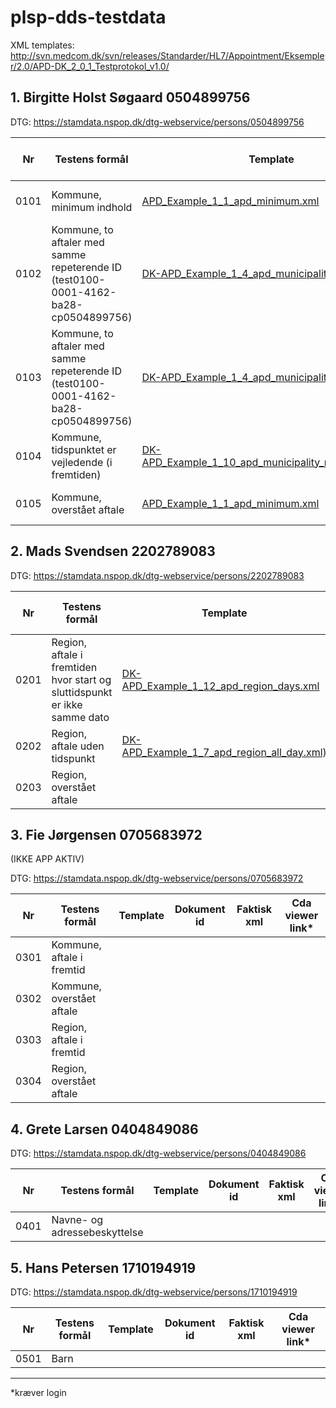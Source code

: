 # plsp-dds-testdata

XML templates: http://svn.medcom.dk/svn/releases/Standarder/HL7/Appointment/Eksempler/2.0/APD-DK_2_0_1_Testprotokol_v1.0/

##  1. Birgitte Holst Søgaard 0504899756

DTG: https://stamdata.nspop.dk/dtg-webservice/persons/0504899756

| Nr  | Testens formål                                                                       | Template                                                                                                                                                                                                                 | Dokument id                                      | Faktisk xml                                                                           | Cda viewer link*           |
| --- | --- | --- | --- | --- | --- | 
| 0101 | Kommune, minimum indhold                                                            | [APD_Example_1_1_apd_minimum.xml](http://svn.medcom.dk/svn/releases/Standarder/HL7/Appointment/Eksempler/2.0/APD-DK_2_0_1_Testprotokol_v1.0/DK-APD_Example_1_1_apd_minimum.xml)                                          | test0101-7953-49ce-8653-cp0504899756^1.2.208.184 | [XML](./xmlfiler/101_0504899756_DK-APD_Example_1_1_apd_minimum.xml)                   | [Dokument](https://cdaviewer.medcom.dk/cdaviewer-test2/search?patientID=0504899756&uniqueID=test0101-7953-49ce-8653-cp0504899756%5e1.2.208.184) |
| 0102 | Kommune, to aftaler med samme repeterende ID (test0100-0001-4162-ba28-cp0504899756) | [DK-APD_Example_1_4_apd_municipality_a.xml](http://svn.medcom.dk/svn/drafts/Standarder/HL7/Appointment/Eksempler/2.0/DK-APD_Example_1_4_apd_municipality_a.xml)                                                          | test0102-7953-49ce-8653-cp0504899756^1.2.208.184 | [XML](./xmlfiler/102_0504899756_DK-APD_Example_1_4_apd_municipality_a.xml)            | [Dokument](https://cdaviewer.medcom.dk/cdaviewer-test2/search?patientID=0504899756&uniqueID=test0102-7953-49ce-8653-cp0504899756%5e1.2.208.184) |
| 0103 | Kommune, to aftaler med samme repeterende ID (test0100-0001-4162-ba28-cp0504899756) | [DK-APD_Example_1_4_apd_municipality_a.xml](http://svn.medcom.dk/svn/drafts/Standarder/HL7/Appointment/Eksempler/2.0/DK-APD_Example_1_4_apd_municipality_a.xml)                                                          | test0103-7953-49ce-8653-cp0504899756^1.2.208.184 | [XML](./xmlfiler/103_0504899756_DK-APD_Example_1_4_apd_municipality_a.xml)            | [Dokument](https://cdaviewer.medcom.dk/cdaviewer-test2/search?patientID=0504899756&uniqueID=test0103-7953-49ce-8653-cp0504899756%5e1.2.208.184) |
| 0104 | Kommune, tidspunktet er vejledende (i fremtiden)                                    | [DK-APD_Example_1_10_apd_municipality_morning_sbj.xml](https://svn.medcom.dk/svn/releases/Standarder/HL7/Appointment/Eksempler/2.0/APD-DK_2_0_1_Testprotokol_v1.0/DK-APD_Example_1_10_apd_municipality_morning_sbj.xml)  | test0104-7953-49ce-8653-cp0504899756^1.2.208.184 | [XML](./xmlfiler/104_0504899756_DK-APD_Example_1_10_apd_municipality_morning_sbj.xml) | [Dokument](https://cdaviewer.medcom.dk/cdaviewer-test2/search?patientID=0504899756&uniqueID=test0104-7953-49ce-8653-cp0504899756%5e1.2.208.184) |
| 0105 | Kommune, overstået aftale                                                           | [APD_Example_1_1_apd_minimum.xml](http://svn.medcom.dk/svn/releases/Standarder/HL7/Appointment/Eksempler/2.0/APD-DK_2_0_1_Testprotokol_v1.0/DK-APD_Example_1_1_apd_minimum.xml)                                          | test0105-7953-49ce-8653-cp0504899756^1.2.208.184 | [XML](./xmlfiler/105_0504899756_DK-APD_Example_1_1_apd_minimum.xml)                   | [Dokument](https://cdaviewer.medcom.dk/cdaviewer-test2/search?patientID=0504899756&uniqueID=test0105-7953-49ce-8653-cp0504899756%5e1.2.208.184) |

##  2. Mads Svendsen 2202789083

DTG: https://stamdata.nspop.dk/dtg-webservice/persons/2202789083

| Nr | Testens formål | Template | Dokument id | Faktisk xml | Cda viewer link* |
| --- | --- | --- |--- | --- | --- | 
| 0201 | Region, aftale i fremtiden hvor start og sluttidspunkt er ikke samme dato | [DK-APD_Example_1_12_apd_region_days.xml](https://svn.medcom.dk/svn/releases/Standarder/HL7/Appointment/Eksempler/2.0/APD-DK_2_0_1_Testprotokol_v1.0/DK-APD_Example_1_12_apd_region_days.xml)  |  |  |  |
| 0202 | Region, aftale uden tidspunkt | [DK-APD_Example_1_7_apd_region_all_day.xml)](https://svn.medcom.dk/svn/releases/Standarder/HL7/Appointment/Eksempler/2.0/APD-DK_2_0_1_Testprotokol_v1.0/DK-APD_Example_1_7_apd_region_all_day.xml)  |  |  |  |
| 0203 | Region, overstået aftale | []()  |  |  |  |

##  3. Fie Jørgensen 0705683972
(IKKE APP AKTIV)

DTG: https://stamdata.nspop.dk/dtg-webservice/persons/0705683972

| Nr | Testens formål | Template | Dokument id | Faktisk xml | Cda viewer link* |
| --- | --- | --- |--- | --- | --- | 
| 0301 | Kommune, aftale i fremtid | []()  |  |  |  |
| 0302 | Kommune, overstået aftale | []()  |  |  |  |
| 0303 | Region, aftale i fremtid | []()  |  |  |  |
| 0304 | Region, overstået aftale | []()  |  |  |  |

##  4. Grete Larsen 0404849086

DTG: https://stamdata.nspop.dk/dtg-webservice/persons/0404849086

| Nr | Testens formål | Template | Dokument id | Faktisk xml | Cda viewer link* |
| --- | --- | --- |--- | --- | --- | 
| 0401 | Navne- og adressebeskyttelse | []()  |  |  |  |


##  5. Hans Petersen 1710194919

DTG: https://stamdata.nspop.dk/dtg-webservice/persons/1710194919

| Nr | Testens formål | Template | Dokument id | Faktisk xml | Cda viewer link* |
| --- | --- | --- |--- | --- | --- | 
| 0501 | Barn | []()  |  |  |  |

---
*kræver login
